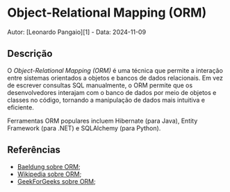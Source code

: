 # Object-Relational Mapping (ORM)

Autor: [Leonardo Pangaio][1] - Data: 2024-11-09

## Descrição

O *Object-Relational Mapping (ORM)* é uma técnica que permite a interação entre sistemas orientados a objetos e bancos de dados relacionais. Em vez de escrever consultas SQL manualmente, o ORM permite que os desenvolvedores interajam com o banco de dados por meio de objetos e classes no código, tornando a manipulação de dados mais intuitiva e eficiente.

Ferramentas ORM populares incluem Hibernate (para Java), Entity Framework (para .NET) e SQLAlchemy (para Python).

## Referências

- [Baeldung sobre ORM](https://www.baeldung.com/cs/object-relational-mapping);
- [Wikipedia sobre ORM](https://en.wikipedia.org/wiki/Object%E2%80%93relational_mapping);
- [GeekForGeeks sobre ORM](https://www.geeksforgeeks.org/what-is-object-relational-mapping-orm-in-dbms/);
